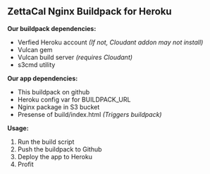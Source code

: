 ## ZettaCal Nginx Buildpack for Heroku

**Our buildpack dependencies:**
  * Verfied Heroku account _(If not, Cloudant addon may not install)_
  * Vulcan gem
  * Vulcan build server _(requires Cloudant)_
  * s3cmd utility

**Our app dependencies:** 
  * This buildpack on github
  * Heroku config var for BUILDPACK_URL
  * Nginx package in S3 bucket
  * Presense of build/index.html _(Triggers buildpack)_

**Usage:**

  1. Run the build script
  1. Push the buildpack to Github
  1. Deploy the app to Heroku
  1. Profit
